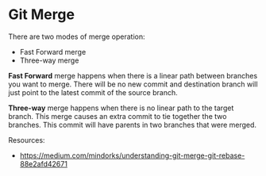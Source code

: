 # Git Merge

There are two modes of merge operation:
- Fast Forward merge
- Three-way merge

**Fast Forward** merge happens when there is a linear path between branches you want to merge. There will be no new commit and destination branch will just point to the latest commit of the source branch.

**Three-way** merge happens when there is no linear path to the target branch. This merge causes an extra commit to tie together the two branches. This commit will have parents in two branches that were merged.

Resources:
- https://medium.com/mindorks/understanding-git-merge-git-rebase-88e2afd42671
